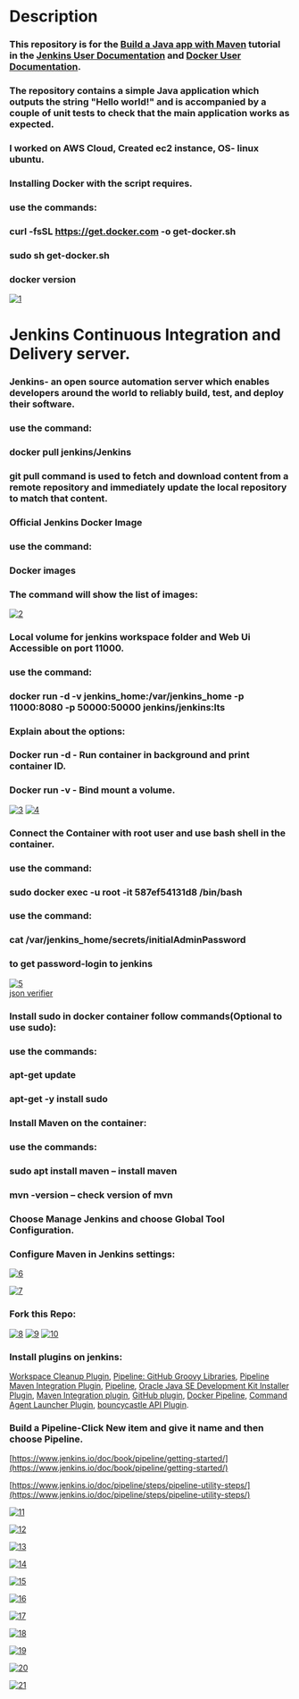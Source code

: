 # Description

### This repository is for the [Build a Java app with Maven](https://www.jenkins.io/doc/tutorials/build-a-java-app-with-maven/) tutorial in the [Jenkins User Documentation](https://www.jenkins.io/doc/) and  [Docker User Documentation](https://docs.docker.com/get-started/overview/).
### The repository contains a simple Java application which outputs the string "Hello world!" and is accompanied by a couple of unit tests to check that the main application works as expected.
### I worked on AWS Cloud, Created ec2 instance, OS- linux ubuntu.
### Installing Docker with the script requires.
### use the commands:
### curl -fsSL https://get.docker.com -o get-docker.sh
### sudo sh get-docker.sh
### docker version

<a href="https://ibb.co/kcgM27V"><img src="https://i.ibb.co/bdg750j/1.png" alt="1" border="0"></a>

# Jenkins Continuous Integration and Delivery server.
### Jenkins- an open source automation server which enables developers around the world to reliably build, test, and deploy their software.
### use the command:
### docker pull jenkins/Jenkins
### git pull command is used to fetch and download content from a remote repository and immediately update the local repository to match that content.
### Official Jenkins Docker Image
### use the command:
### Docker images
### The command will show the list of images:

<a href="https://imgbb.com/"><img src="https://i.ibb.co/PGNHYV6/2.png" alt="2" border="0"></a>

### Local volume for jenkins workspace folder and Web Ui Accessible on port 11000.
### use the command:
### docker run -d -v jenkins_home:/var/jenkins_home -p 11000:8080 -p 50000:50000 jenkins/jenkins:lts
### Explain about the options:
### Docker run -d  - Run container in background and print container ID.
### Docker run -v  - Bind mount a volume.

<a href="https://ibb.co/8KrGXgc"><img src="https://i.ibb.co/w0S8Yhs/3.png" alt="3" border="0"></a>
<a href="https://ibb.co/0f7P6HT"><img src="https://i.ibb.co/D7J3v0h/4.png" alt="4" border="0"></a>

### Connect the Container with root user and use bash shell in the container.
### use the command:
### sudo docker exec -u root -it 587ef54131d8 /bin/bash
### use the command:
### cat /var/jenkins_home/secrets/initialAdminPassword
### to get password-login to jenkins

<a href="https://ibb.co/52kYWXT"><img src="https://i.ibb.co/vDhsxC1/5.png" alt="5" border="0"></a><br /><a target='_blank' href='https://geojsonlint.com/'>json verifier</a><br />


### Install sudo in docker container follow commands(Optional to use sudo):
### use the commands:
### apt-get update
### apt-get -y install sudo
### Install Maven on the container:
### use the commands:
### sudo apt install maven – install maven
### mvn -version – check version of mvn
### Choose Manage Jenkins and choose Global Tool Configuration.
### Configure Maven in Jenkins settings:

<a href="https://imgbb.com/"><img src="https://i.ibb.co/Qn1jWvQ/6.png" alt="6" border="0"></a>

<a href="https://ibb.co/2n5CZW9"><img src="https://i.ibb.co/bW7CbQ0/7.png" alt="7" border="0"></a>

### Fork this Repo:

<a href="https://ibb.co/Fxdx3pH"><img src="https://i.ibb.co/tm1mKRL/8.png" alt="8" border="0"></a>
<a href="https://imgbb.com/"><img src="https://i.ibb.co/80H7GPn/9.png" alt="9" border="0"></a>
<a href="https://imgbb.com/"><img src="https://i.ibb.co/4fk8Wcp/10.png" alt="10" border="0"></a>

### Install plugins on jenkins:
[Workspace Cleanup Plugin](https://plugins.jenkins.io/ws-cleanup/), [Pipeline: GitHub Groovy Libraries](https://plugins.jenkins.io/pipeline-github-lib/), [Pipeline Maven Integration Plugin](https://plugins.jenkins.io/pipeline-maven/), [Pipeline](https://plugins.jenkins.io/workflow-aggregator/), [Oracle Java SE Development Kit Installer Plugin](https://plugins.jenkins.io/jdk-tool/), [Maven Integration plugin](https://plugins.jenkins.io/maven-plugin/), [GitHub plugin](https://plugins.jenkins.io/github/), [Docker Pipeline](https://plugins.jenkins.io/docker-workflow/), [Command Agent Launcher Plugin](https://plugins.jenkins.io/command-launcher/), [bouncycastle API Plugin](https://plugins.jenkins.io/bouncycastle-api/).

### Build a Pipeline-Click New item and give it name and then choose Pipeline.

[https://www.jenkins.io/doc/book/pipeline/getting-started/](https://www.jenkins.io/doc/book/pipeline/getting-started/)

[https://www.jenkins.io/doc/pipeline/steps/pipeline-utility-steps/](https://www.jenkins.io/doc/pipeline/steps/pipeline-utility-steps/)

<a href="https://ibb.co/68YsZtN"><img src="https://i.ibb.co/PMxCYWt/11.png" alt="11" border="0"></a>

<a href="https://ibb.co/tsb4f3H"><img src="https://i.ibb.co/ncDb2Rw/12.png" alt="12" border="0"></a>

<a href="https://ibb.co/z7J1HHd"><img src="https://i.ibb.co/qW5zFF6/13.png" alt="13" border="0"></a>

<a href="https://ibb.co/sQnTKsG"><img src="https://i.ibb.co/Np509WP/14.png" alt="14" border="0"></a>

<a href="https://imgbb.com/"><img src="https://i.ibb.co/VBqyRY3/15.png" alt="15" border="0"></a>

<a href="https://imgbb.com/"><img src="https://i.ibb.co/Lpg9df2/16.png" alt="16" border="0"></a>

<a href="https://ibb.co/QbgM0mZ"><img src="https://i.ibb.co/Vj1T6Bd/17.png" alt="17" border="0"></a>

<a href="https://ibb.co/C28X4Yv"><img src="https://i.ibb.co/vYqrfTm/18.png" alt="18" border="0"></a>

<a href="https://ibb.co/MSvggJn"><img src="https://i.ibb.co/B3pffYL/19.png" alt="19" border="0"></a>

<a href="https://ibb.co/f2sssb4"><img src="https://i.ibb.co/s2ZZZhy/20.png" alt="20" border="0"></a>

<a href="https://ibb.co/b7WjCGS"><img src="https://i.ibb.co/7bYxZ0w/21.png" alt="21" border="0"></a>
















